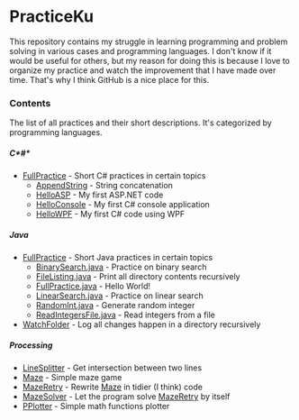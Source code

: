 # PracticeKu
This repository contains my struggle in learning programming
and problem solving in various cases and programming languages.
I don't know if it would be useful for others, but my reason for doing this is
because I love to organize my practice and watch the improvement that I have
made over time. That's why I think GitHub is a nice place for this.

### Contents
The list of all practices and their short descriptions.
It's categorized by programming languages.

##### C*#*
* [FullPractice](C\#/FullPractice) - Short C\# practices in certain topics
  * [AppendString](C\#/FullPractice/AppendString) - String concatenation
  * [HelloASP](C\#/FullPractice/HelloASP) - My first ASP.NET code
  * [HelloConsole](C\#/FullPractice/HelloConsole) - My first C\# console application
  * [HelloWPF](C\#/FullPractice/HelloWPF) - My first C\# code using WPF

##### Java
* [FullPractice](Java/FullPractice) - Short Java practices in certain topics
  * [BinarySearch.java](Java/FullPractice/src/fullpractice/BinarySearch.java) - Practice on binary search
  * [FileListing.java](Java/FullPractice/src/fullpractice/FileListing.java) - Print all directory contents recursively
  * [FullPractice.java](Java/FullPractice/src/fullpractice/FullPractice.java) - Hello World!
  * [LinearSearch.java](Java/FullPractice/src/fullpractice/LinearSearch.java) - Practice on linear search
  * [RandomInt.java](Java/FullPractice/src/fullpractice/RandomInt.java) - Generate random integer
  * [ReadIntegersFile.java](Java/FullPractice/src/fullpractice/RandomInt.java) - Read integers from a file
* [WatchFolder](Java/WatchFolder) - Log all changes happen in a directory recursively

##### Processing
* [LineSplitter](Processing/LineSplitter) - Get intersection between two lines
* [Maze](Processing/Maze) - Simple maze game
* [MazeRetry](Processing/Maze) - Rewrite [Maze](Processing/Maze) in tidier (I think) code
* [MazeSolver](Processing/MazeSolver) - Let the program solve [MazeRetry](Processing/Maze) by itself
* [PPlotter](Processing/PPlotter) - Simple math functions plotter
